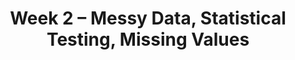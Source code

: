 ---
title: "Week 2 \u2013 Messy Data, Statistical Testing, Missing Values"
weekNumber: 2
days:
  - date: '2024-08-12'
    events:
      - name: LAB 2
        type: lab
        title: More Pandas
        url: https://github.com/dsc-courses/dsc80-2024-ss2/tree/main/labs/lab02
        reading: ''

  - date: '2024-08-13'
    events:
      - name: LEC 5
        type: lecture
        title: Exploring and Cleaning Data
        blank: resources/lectures/lec05/lec05.html
        # filled: resources/lectures/lec05/lec05.html
        reading: '[Ch. 9](https://learningds.org/ch/09/wrangling_intro.html) and [10](https://learningds.org/ch/10/eda_intro.html)'
      - name: LEC 6
        type: lecture
        title: Hypothesis and Permutation Testing
        blank: resources/lectures/lec06/lec06.html
        # filled: resources/lectures/lec06/lec06.html
        reading: '[DSC 10 Review Notebook](resources/lectures/lec06/pre-lec06.html), [Ch. 17](https://learningds.org/ch/17/inf_pred_gen_intro.html)'

  - date: '2024-08-14'
    events:
      - name: PROJ 1
        type: proj
        title: Project 1
        url: https://github.com/dsc-courses/dsc80-2024-ss2/tree/main/projects/01-gradebook
        reading: ''
      - name: DISC 2
        type: disc
        title: Exam Prep
        # blank: discussions/disc03/disc03_worksheet.pdf
        # filled: discussions/disc03/disc03_solutions.pdf
        # reading: '[Slides](discussions/disc03/disc03_slides.pdf)'
        # reading: '[Slides](discussions/disc04/disc04_slides.pdf)'

  - date: '2024-08-15'
    events:
      - name: LEC 7
        type: lecture
        title: Missingness Mechanisms
        # blank: resources/lectures/lec07/lec07-live.html
        # filled: resources/lectures/lec07/lec07.html
        reading: '[Fast Permutation Tests](resources/lectures/lec07/lec07-fast-permutation-tests.html), [A1](https://www.ncbi.nlm.nih.gov/pmc/articles/PMC4121561/), [A2](https://stefvanbuuren.name/fimd/sec-MCAR.html)'
      - name: LEC 8
        type: lecture
        title: Imputation
        # blank: resources/lectures/lec08/lec08-live.html
        # filled: resources/lectures/lec08/lec08.html
        reading: '[DSP 6.3-6.5](https://notes.dsc80.com/content/06/handling-missing-data.html)'

  - date: '2024-08-16'
    events:
      - name: LAB 3
        type: lab
        title: DataFrame Manipulation
        url: https://github.com/dsc-courses/dsc80-2024-ss2/tree/main/labs/lab03
---